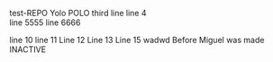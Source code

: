 test-REPO
Yolo POLO 
third line
line 4  
line 5555
line 6666

line 10
line 11
Line 12 
Line 13 
Line 15 
wadwd   Before Miguel was made INACTIVE  

